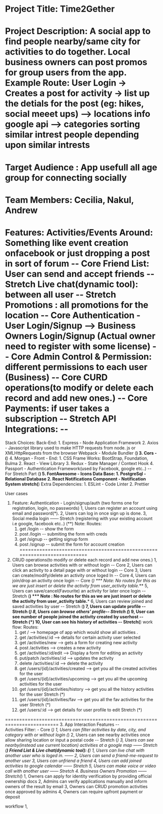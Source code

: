 Project Title: Time2Gether
==============================================================================================
Project Description:
A social app to find people nearby/same city for activities to do together. Local business owners can post promos for group users from the app.
Example Route: User Login -> Creates a post for activity -> list up the detials for the post (eg: hikes, social meeet ups) --> locations info google api --> categories sorting similar intrest people depending upon similar intrests
==============================================================================================
Target Audience : App usefull all age group for connecting socially
==============================================================================================
Team Members: Cecilia, Nakul, Andrew
==============================================================================================
Features:
Activities/Events Around: Something like event creation onfacebook or just dropping a post in sort of forum  -- Core
Friend List: User can send and accept friends  -- Stretch
Live chat(dynamic tool): between all user -- Stretch
Promotions : all promotions for the location -- Core 
Authentication - User Login/Signup  --> Business Owners Login/Signup (Actual owner need to register with some license) -- Core
Admin Control & Permission: different permissions to each user (Business) -- Core 
CURD operations(to modify or delete each record and add new ones.) -- Core
Payments: if user takes a subscription -- Stretch
API Integrations: --
==============================================================================================
Stack Choices: 
Back-End: 
    1. Express - Node Application Framework
    2. Axios - Javascript library used to make HTTP requests from node. js or XMLHttpRequests from the browser 
    Webpack - Module Bundler (**)
    3. Cors - (**)
    4. Morgan -
Front - End: 
    1. CSS Frame Works: BootStrap, Foundation, Bulma
    2. React - View Library
    3. Redux - State Manager / Context Hook
    4. Passport - Authentication Framework(used by Facebook, google etc..) -- For Stretch Part (**)
    5. FontAwesome - Icons
Data Base:
    1. PostgreSql - Relational Database
    2. React Notifications Component - Notification System stretch(**)
Extra Dependencies:
    1. ESLint - Code Linter
    2. Prettier


User cases
1. Feature: Authentication - Login/signup/auth (two forms one for registration, login, no passwords)
    1, Users can register an account using email and password(*). 
    2, Users can log in once sign up is done.
    3, Social media login —— Stretch (registering with your existing account i.e google, facebook etc..) (**)
    Note: 
    Routes:
    1. get  /login -- show the form
    2. post /login -- submiting the form with creds
    3. get  /signup -- getting signup form
    4. post /signup -- submit the form for account creation
=========================================================================
2. CRUD operations(to modify or delete each record and add new ones.) 
    1, Users can browse activities with or without login  -- Core
    2, Users can click an activity to a detail page with or without login  -- Core
    3, Users can create/modify/delete an activity once loged In  -- Core
    4, Users can join/drop an activity once login  -- Core (*)  *** Note: No routes for this as we are just insert or delete the activity from user_activity table.***
    5, Users can save/cancel(Favourite) an activity for later once login -- Stretch (**) *** Note : No routes for this as we are just insert or delete the activity from user_activity table.***
    6, Users can review joined and saved activities by user -- Stretch (**)
    7, Users can update profile -- Stretch (*)
    8, Users can browse others' profile-- Stretch (*)
    9, User can see number of people joined the activity created by userhost -- Stretch (*)
    10, User can see his history of activities  -- Stretch(**)
    work flow: 
    Routes:
    1. get / --> homepage of app which would show all activities .
    2. get /activities/:id --> details for certain activity user selected
    3. get /activities/new  --> gets a form for creating new activity
    4. post /activities  --> creates a new activity
    5. get /activities/:id/edit  --> Display a form for editing an activity
    6. put/patch /activities/:id  --> updates the activity
    7. delete /activities/:id --> delete the activity    
    8. get /users/{id}/activities/created --> get you all the created activities for the user
    9. get /users/{id}/activities/upcoming --> get you all the upcoming activities for the user
    10. get /users/{id}/activities/history --> get you all the history activities for the user Stretch (*)
    11. get /users/{id}/activities/fav --> get you all the fav activities for the user Stretch (*)
    12. get /users/:id --> get details for user profile to edit Stretch (*)
    
=========================================================================
3. App Interaction Features --  
    Activities Filter: - Core (*)
        1, Users can filter activities by date, city, and category with or without login (*)
        2, Users can see nearby activities once allow sharing location or input a postal code -- Stretch (*)
        3, Users can see nearby(instead use current location) activities at a google map —— Stretch (**)
    Friend List & Live chat(dynamic tool): (**)
        1, Users can live chat with another user who is loged in. —— 
        2, Users can send a friend-me-request to another user 
        3, Users can unfriend a friend 
        4, Users can add joined activities to google calendar —— Stretch
        5, Users can make voice or video call with another user —— Stretch 
4. Business Owners Promotion —— Stretch(*)
    1, Owners can apply for identity verification by providing official ownership docs
    2, Admins can verify applications manually and inform owners of the result by email
    3, Owners can CRUD promotion activities once approved by admins
    4, Owners can require upfront payment or deposit




workflow 
1, 